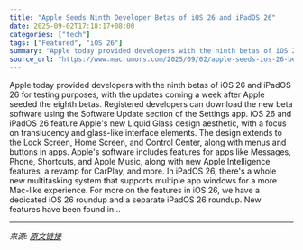 ```yaml
---
title: "Apple Seeds Ninth Developer Betas of iOS 26 and iPadOS 26"
date: 2025-09-02T17:18:17+08:00
categories: ["tech"]
tags: ["Featured", "iOS 26"]
summary: "Apple today provided developers with the ninth betas of iOS 26 and iPadOS 26 for testing purposes, with the updates coming a week after Apple seeded the eighth betas. Registered developers can downloa"
source_url: "https://www.macrumors.com/2025/09/02/apple-seeds-ios-26-beta-9/"
---
```


Apple today provided developers with the ninth betas of iOS 26 and iPadOS 26 for testing purposes, with the updates coming a week after Apple seeded the eighth betas. Registered developers can download the new beta software using the Software Update section of the Settings app. &zwnj;iOS 26&zwnj; and &zwnj;iPadOS 26&zwnj; feature Apple's new Liquid Glass design aesthetic, with a focus on translucency and glass-like interface elements. The design extends to the Lock Screen, Home Screen, and Control Center, along with menus and buttons in apps. Apple's software includes features for apps like Messages, Phone, Shortcuts, and Apple Music, along with new Apple Intelligence features, a revamp for CarPlay, and more. In &zwnj;iPadOS 26&zwnj;, there's a whole new multitasking system that supports multiple app windows for a more Mac-like experience. For more on the features in &zwnj;iOS 26&zwnj;, we have a dedicated iOS 26 roundup and a separate iPadOS 26 roundup. New features have been found in...

---

*来源: [原文链接](https://www.macrumors.com/2025/09/02/apple-seeds-ios-26-beta-9/)*
